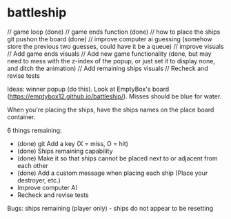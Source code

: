 # battleship

// game loop (done)
// game ends function (done)
// how to place the ships git pushon the board (done)
// improve computer ai guessing (somehow store the previous two guesses,
could have it be a queue)
// improve visuals
// Add game ends visuals
// Add new game functionality (done, but may need to mess with the
z-index of the popup, or just set it to display none, and ditch the animation)
// Add remaining ships visuals
// Recheck and revise tests

Ideas: winner popup (do this). Look at EmptyBox's board (https://emptybox12.github.io/battleship/). Misses should
be blue for water.

When you're placing the ships, have the ships names on the place board
container.

6 things remaining:
- (done) git Add a key (X = miss, O = hit)
- (done) Ships remaining capability
- (done) Make it so that ships cannot be placed next to or adjacent from each
  other
- (done) Add a custom message when placing each ship (Place your destroyer, etc.)
- Improve computer AI
- Recheck and revise tests

Bugs:
ships remaining (player only) - ships do not appear to be resetting